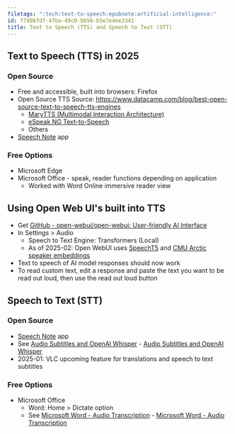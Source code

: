 ```yaml
---
filetags: ":tech:text-to-speech:epubnote:artificial-intelligence:"
id: f7d86fd7-47ba-49c0-bb56-b5e7e4ee3341
title: Text to Speech (TTS) and Speech to Text (STT)
---
```


## Text to Speech (TTS) in 2025

### Open Source

- Free and accessible, built into browsers: Firefox
- Open Source TTS Source:
  <https://www.datacamp.com/blog/best-open-source-text-to-speech-tts-engines>
  - [MaryTTS (Multimodal Interaction
    Architecture)](https://github.com/marytts/marytts)
  - [eSpeak NG Text-to-Speech](https://github.com/espeak-ng/espeak-ng)
  - Others
- [Speech Note](https://github.com/mkiol/dsnote) app

### Free Options

- Microsoft Edge
- Microsoft Office - speak, reader functions depending on application
  - Worked with Word Online immersive reader view

## Using Open Web UI's built into TTS

- Get [GitHub - open-webui/open-webui: User-friendly AI
  Interface](https://github.com/open-webui/open-webui)
- In Settings \> Audio
  - Speech to Text Engine: Transformers (Local)
  - As of 2025-02: Open WebUI uses
    [SpeechT5](https://github.com/microsoft/SpeechT5) and [CMU Arctic
    speaker
    embeddings](https://huggingface.co/datasets/Matthijs/cmu-arctic-xvectors)
- Text to speech of AI model responses should now work
- To read custom text, edit a response and paste the text you want to be
  read out loud, then use the read out loud button

## Speech to Text (STT)

### Open Source

- [Speech Note](https://github.com/mkiol/dsnote) app
- See [Audio Subtitles and OpenAI
  Whisper](../006-3-tech-ai-audio-subtitles-whisper) - [Audio Subtitles
  and OpenAI Whisper](id:2ba9f6d2-10f2-4c27-b781-ee754d1423b4)
- 2025-01: VLC upcoming feature for translations and speech to text
  subtitles

### Free Options

- Microsoft Office
  - Word: Home \> Dictate option
  - See [Microsoft Word - Audio
    Transcription](../005-tech-microsoft-word-audio-transcription) -
    [Microsoft Word - Audio
    Transcription](id:a1d18314-3499-4376-87c4-667954f8e0ca)
